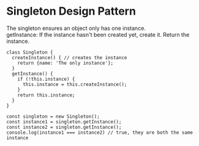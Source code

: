 # Singleton Design Pattern

The singleton ensures an object only has one instance.  
getInstance: If the instance hasn't been created yet, create it. Return the instance.

```
class Singleton {
  createInstance() { // creates the instance
    return {name: 'The only instance'};
  }
  getInstance() { 
    if (!this.instance) {
      this.instance = this.createInstance();
    }
    return this.instance;
  }
}

const singleton = new Singleton();
const instance1 = singleton.getInstance();
const instance2 = singleton.getInstance();
console.log(instance1 === instance2) // true, they are both the same instance
```